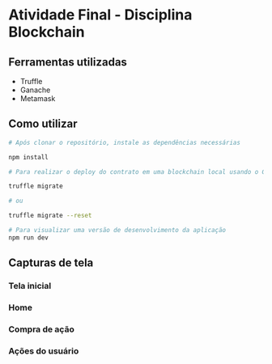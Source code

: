 # Atividade Final - Disciplina Blockchain

## Ferramentas utilizadas
- Truffle
- Ganache
- Metamask

## Como utilizar
```bash
# Após clonar o repositório, instale as dependências necessárias

npm install

# Para realizar o deploy do contrato em uma blockchain local usando o Ganache, basta rodar o comando

truffle migrate 

# ou

truffle migrate --reset 

# Para visualizar uma versão de desenvolvimento da aplicação
npm run dev

```

## Capturas de tela

### Tela inicial
### Home
### Compra de ação
### Ações do usuário